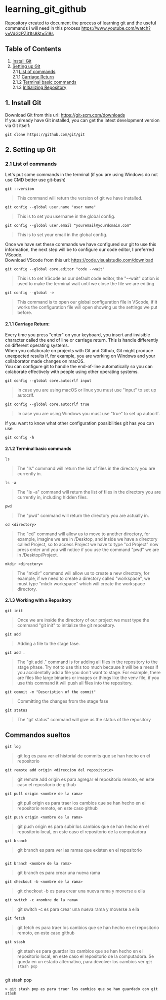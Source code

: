 # learning_git_github
Repository created to document the process of learning git and the useful commands i will need in this process
https://www.youtube.com/watch?v=VdGzPZ31ts8&t=518s
## Table of Contents
1. [Install Git ](#1-install-git)
2. [Setting up Git](#2-setting-up-git)  
2.1 [List of commands](#21-list-of-commands)    
2.1.1 [Carriage Return](#211-carriage-return)  
2.1.2 [Terminal basic commands](#212-terminal-basic-commands)  
2.1.3 [Initializing Repository](#213-working-with-a-repository)  

## 1. Install Git
Download Git from this url: https://git-scm.com/downloads  
If you already have Git installed, you can get the latest development version via Git itself:
```
git clone https://github.com/git/git
```
## 2. Setting up Git
### 2.1 List of commands
Let's put some commands in the terminal (if you are using Windows do not use CMD better use git-bash)
```
git --version 
```
> This command will return the version of git we have installed.
```
git config --global user.name "user name"
```
> This is to set you username in the global config.
```
git config --global user.email "youremail@yourdomain.com"
```
> This is to set your email in the global config.

Once we have set these commands we have configured our git to use this information, the next step will be to configure our code editor, I preferred VScode.  
Download VScode from this url: https://code.visualstudio.com/download  
```
git config --global core.editor "code --wait"
```
> This is to set VScode as our default code editor, the "--wait" option is used to make the terminal wait until we close the file we are editing.
```
git config --global -e
```
> This command is to open our global configuration file in VScode, if it works the configuration file will open showing us the settings we put before.  

#### 2.1.1 Carriage Return:  
Every time you press "enter" on your keyboard, you insert and invisible character called the end of line or carriage return. This is handle differently on different operating systems.  
When you collaborate on projects with Git and Github, Git might produce unexpected results if, for example, you are working on Windows and your collaborator made changes on macOS.  
You can configure git to handle the end-of-line automatically so you can colaborate effectively with people using other operating systems.  

```
git config --global core.autocrlf input
```
> In case you are using macOS or linux you must use "input" to set up autocrlf.
```
git config --global core.autocrlf true
```
> In case you are using Windows you must use "true" to set up autocrlf.

If you want to know what other configuration possibilities git has you can use
```
git config -h
```

#### 2.1.2 Terminal basic commands
```
ls
```
> The "ls" command will return the list of files in the directory you are currently in.
```
ls -a
```
> The "ls -a" command will return the list of files in the directory you are currently in, including hidden files.
```
pwd
```
> The "pwd" command will return the directory you are actually in.
```
cd <directory>
```
> The "cd" command will allow us to move to another directory, for example, imagine we are in /Desktop, and inside we have a directory called Project, so to access Project we have to type "cd Project" now press enter and you will notice if you use the command "pwd" we are in /Desktop/Project.
```
mkdir <directory>
```
> The "mkdir" command will allow us to create a new directory, for example, if we need to create a directory called "workspace", we must type "mkdir workspace" which will create the workspace directory.

#### 2.1.3 Working with a Repository
```
git init
```
> Once we are inside the directory of our project we must type the command "git init" to initialize the git repository.
```
git add
```
> Adding a file to the stage fase.
```
git add .
```
> The "git add ." command is for adding all files in the repository to the stage phase. Try not to use this too much because it will be a mess if you accidentally add a file you don't want to stage. For example, there are files like large binaries or images or things like the venv file, if you use this command it will push all files into the repository.
```
git commit -m "Description of the commit"
```
> Committing the changes from the stage fase
```
git status
```
> The "git status" command will give us the status of the repository

## Commandos sueltos

```
git log
```
> git log es para ver el historial de commits que se han hecho en el repositorio

```
git remote add origin <direccion del repositorio>
```
> git remote add origin es para agregar el repositorio remoto, en este caso el repositorio de github

```
git pull origin <nombre de la rama>
```
> git pull origin es para traer los cambios que se han hecho en el repositorio remoto, en este caso github

```
git push origin <nombre de la rama>
```
> git push origin es para subir los cambios que se han hecho en el repositorio local, en este caso el repositorio de la computadora

```
git branch
```
> git branch es para ver las ramas que existen en el repositorio

```
```

```
git branch <nombre de la rama>
```
> git branch es para crear una nueva rama


```
git checkout -b <nombre de la rama>
```
> git checkout -b es para crear una nueva rama y moverse a ella

```
git switch -c <nombre de la rama>
```
> git switch -c es para crear una nueva rama y moverse a ella

```
git fetch
```
> git fetch es para traer los cambios que se han hecho en el repositorio remoto, en este caso github

```
git stash
```
> git stash es para guardar los cambios que se han hecho en el repositorio local, en este caso el repositorio de la computadora. Se queda en un estado alternativo, para devolver los cambios ver `git stash pop`

```

```
git stash pop
```
> git stash pop es para traer los cambios que se han guardado con git stash

```